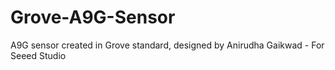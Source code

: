 # Grove-A9G-Sensor
A9G sensor created in Grove standard, designed by Anirudha Gaikwad - For Seeed Studio
